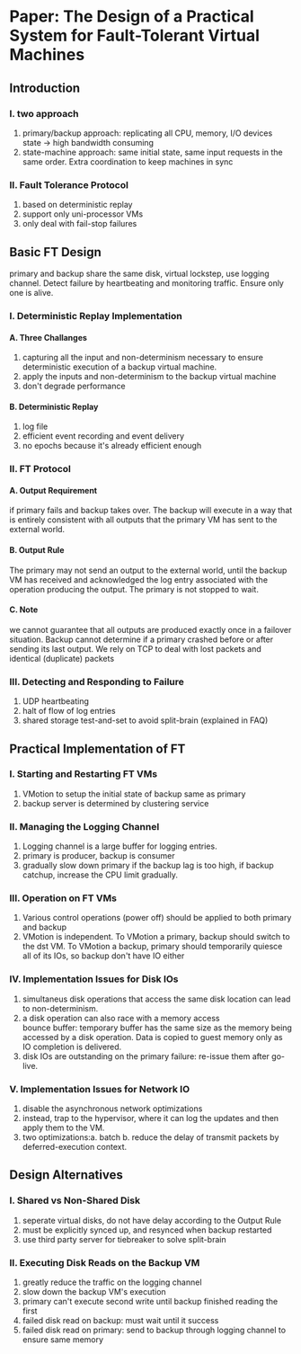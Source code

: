 # Paper: The Design of a Practical System for Fault-Tolerant Virtual Machines
## Introduction
### I. two approach
1. primary/backup approach: replicating all CPU, memory, I/O devices state -> high bandwidth consuming
2. state-machine approach: same initial state, same input requests in the same order. Extra coordination to keep machines in sync 
### II. Fault Tolerance Protocol
1. based on deterministic replay
2. support only uni-processor VMs
3. only deal with fail-stop failures
## Basic FT Design
primary and backup share the same disk, virtual lockstep, use logging channel. Detect failure by heartbeating and monitoring traffic. Ensure only one is alive.
### I. Deterministic Replay Implementation
#### A. Three Challanges
1. capturing all the input and non-determinism necessary to ensure deterministic execution of a backup virtual machine.
2. apply the inputs and non-determinism to the backup virtual machine
3. don't degrade performance
#### B. Deterministic Replay
1. log file
2. efficient event recording and event delivery
3. no epochs because it's already efficient enough
### II. FT Protocol
#### A. Output Requirement
if primary fails and backup takes over. The backup will execute in a way that is entirely consistent with all outputs that the primary VM has sent to the external world.
#### B. Output Rule
The primary may not send an output to the external world, until the backup VM has received and acknowledged the log entry associated with the operation producing the output. The primary is not stopped to wait.
#### C. Note
we cannot guarantee that all outputs are produced exactly once in a failover situation. Backup cannot determine if a primary crashed before or after sending its last output. We rely on TCP to deal with lost packets and identical (duplicate) packets
### III. Detecting and Responding to Failure
1. UDP heartbeating
2. halt of flow of log entries
3. shared storage test-and-set to avoid split-brain (explained in FAQ)
## Practical Implementation of FT
### I. Starting and Restarting FT VMs
1. VMotion to setup the initial state of backup same as primary
2. backup server is determined by clustering service
### II. Managing the Logging Channel
1. Logging channel is a large buffer for logging entries.
2. primary is producer, backup is consumer
3. gradually slow down primary if the backup lag is too high, if backup catchup, increase the CPU limit gradually.
### III. Operation on FT VMs
1. Various control operations (power off) should be applied to both primary and backup
2. VMotion is independent. To VMotion a primary, backup should switch to the dst VM. To VMotion a backup, primary should temporarily quiesce all of its IOs, so backup don't have IO either
### IV. Implementation Issues for Disk IOs
1. simultaneus disk operations that access the same disk location can lead to non-determinism.
2. a disk operation can also race with a memory access \
bounce buffer: temporary buffer has the same size as the memory being accessed by a disk operation. Data is copied to guest memory only as IO completion is delivered.
3. disk IOs are outstanding on the primary failure: re-issue them after go-live.
### V. Implementation Issues for Network IO
1. disable the asynchronous network optimizations
2. instead, trap to the hypervisor, where it can log the updates and then apply them to the VM.
3. two optimizations:a. batch b. reduce the delay of transmit packets by deferred-execution context.
## Design Alternatives
### I. Shared vs Non-Shared Disk
1. seperate virtual disks, do not have delay according to the Output Rule
2. must be explicitly synced up, and resynced when backup restarted
3. use third party server for tiebreaker to solve split-brain
### II. Executing Disk Reads on the Backup VM
1. greatly reduce the traffic on the logging channel
2. slow down the backup VM's execution
3. primary can't execute second write until backup finished reading the first
4. failed disk read on backup: must wait until it success
5. failed disk read on primary: send to backup through logging channel to ensure same memory 

